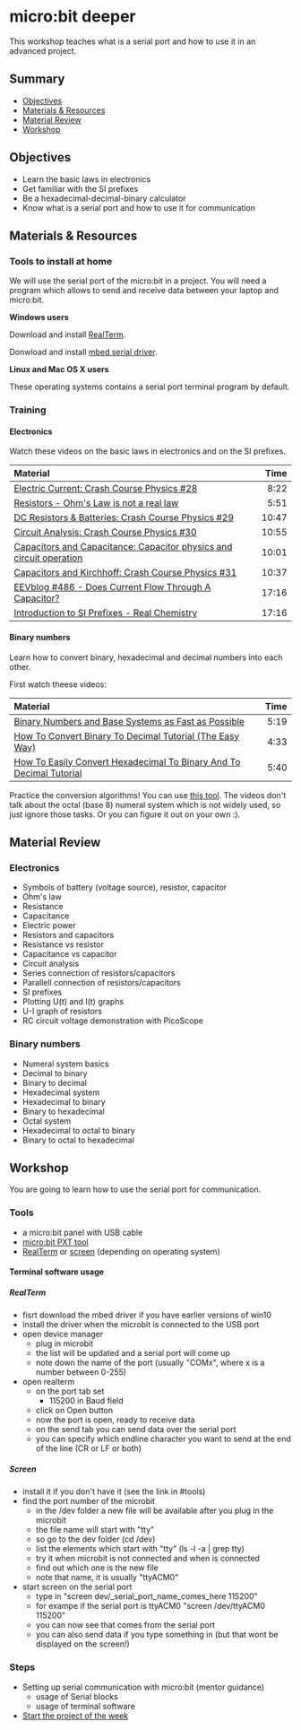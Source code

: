 # micro:bit deeper
This workshop teaches what is a serial port and how to use it in an advanced
project.

## Summary
 - [Objectives](#objectives)
 - [Materials & Resources](#materials-&-resources)
 - [Material Review](#material-review)
 - [Workshop](#workshop)

## Objectives
  - Learn the basic laws in electronics
  - Get familiar with the SI prefixes
  - Be a hexadecimal-decimal-binary calculator
  - Know what is a serial port and how to use it for communication

## Materials & Resources

### Tools to install at home
We will use the serial port of the micro:bit in a project. You will need a
program which allows to send and receive data between your laptop and micro:bit.

**Windows users**

Download and install [RealTerm](https://sourceforge.net/projects/realterm/).

Donwload and install [mbed serial driver](https://developer.mbed.org/handbook/Windows-serial-configuration).

**Linux and Mac OS X users**

These operating systems contains a serial port terminal program by default.

### Training
#### Electronics
Watch these videos on the basic laws in electronics and on the SI prefixes.

| Material | Time |
|:---------|-----:|
| [Electric Current: Crash Course Physics #28](https://www.youtube.com/watch?v=HXOok3mfMLM) | 8:22 |
| [Resistors - Ohm's Law is not a real law](https://www.youtube.com/watch?v=G3H5lKoWPpY) | 5:51 |
| [DC Resistors & Batteries: Crash Course Physics #29](https://www.youtube.com/watch?v=g-wjP1otQWI) | 10:47 |
| [Circuit Analysis: Crash Course Physics #30](https://www.youtube.com/watch?v=-w-VTw0tQlE) | 10:55 |
| [Capacitors and Capacitance: Capacitor physics and circuit operation](https://www.youtube.com/watch?v=f_MZNsEqyQw) | 10:01 |
| [Capacitors and Kirchhoff: Crash Course Physics #31](https://www.youtube.com/watch?v=vuCJP_5KOlI) | 10:37 |
| [EEVblog #486 - Does Current Flow Through A Capacitor?](https://www.youtube.com/watch?v=ppWBwZS4e7A) | 17:16 |
| [Introduction to SI Prefixes - Real Chemistry](https://www.youtube.com/watch?v=nQDKEzR-vWg) | 17:16 |

#### Binary numbers
Learn how to convert binary, hexadecimal and decimal numbers into each other.

First watch theese videos:

| Material | Time |
|:---------|-----:|
| [Binary Numbers and Base Systems as Fast as Possible](https://www.youtube.com/watch?v=LpuPe81bc2w) | 5:19 |
| [How To Convert Binary To Decimal Tutorial (The Easy Way)](https://www.youtube.com/watch?v=tfKe8PPI2zs) | 4:33 |
| [How To Easily Convert Hexadecimal To Binary And To Decimal Tutorial](https://www.youtube.com/watch?v=t_kA5KQxByc) | 5:40 |

Practice the conversion algorithms! You can use [this tool](https://www.cs.ucsb.edu/~pconrad/cs16/topics/numberConversions/). The videos don't talk about the octal (base 8) numeral system which is not widely used, so just ignore those tasks. Or you can figure it out on your own :).

## Material Review

### Electronics
 - Symbols of battery (voltage source), resistor, capacitor
 - Ohm's law
 - Resistance
 - Capacitance
 - Electric power
 - Resistors and capacitors
  - Resistance vs resistor
  - Capacitance vs capacitor
 - Circuit analysis
  - Series connection of resistors/capacitors
  - Parallell connection of resistors/capacitors
 - SI prefixes
 - Plotting U(t) and I(t) graphs
 - U-I graph of resistors
 - RC circuit voltage demonstration with PicoScope

### Binary numbers
 - Numeral system basics
 - Decimal to binary
 - Binary to decimal
 - Hexadecimal system
 - Hexadecimal to binary
 - Binary to hexadecimal
 - Octal system
 - Hexadecimal to octal to binary
 - Binary to octal to hexadecimal

## Workshop
You are going to learn how to use the serial port for communication.

### Tools
 - a micro:bit panel with USB cable
 - [micro:bit PXT tool](https://pxt.microbit.org/?lang=en)
 - [RealTerm](https://sourceforge.net/projects/realterm/) or
 [screen](https://kb.iu.edu/d/acuy) (depending on operating system)
 
#### Terminal software usage
##### RealTerm
- fisrt download the mbed driver if you have earlier versions of win10
- install the driver when the microbit is connected to the USB port
- open device manager
    - plug in microbit
    - the list will be updated and a serial port will come up
    - note down the name of the port (usually "COMx", where x is a number between 0-255)
- open realterm
    - on the port tab set
       - 115200 in Baud field
    - click on Open button
    - now the port is open, ready to receive data
    - on the send tab you can send data over the serial port
    - you can specify which endline character you want to send at the end of the line (CR or LF or both)
##### Screen
- install it if you don't have it (see the link in #tools)
- find the port number of the microbit
    - in the /dev folder a new file will be available after you plug in the microbit
    - the file name will start with "tty"
    - so go to the dev folder (cd /dev)
    - list the elements which start with "tty" (ls -l -a | grep tty)
    - try it when microbit is not connected and when is connected
    - find out which one is the new file
    - note that name, it is usually "ttyACM0"
- start screen on the serial port
    - type in "screen dev/_serial_port_name_comes_here 115200"
    - for exampe if the serial port is ttyACM0 "screen /dev/ttyACM0 115200"
    - you can now see that comes from the serial port
    - you can also send data if you type something in (but that wont be displayed on the screen!)
### Steps
- Setting up serial communication with micro:bit (mentor guidance)
  - usage of Serial blocks
  - usage of terminal software
- [Start the project of the week](https://github.com/greenfox-academy/teaching-materials/tree/master/project/hardware/microbit-binary-converter)
